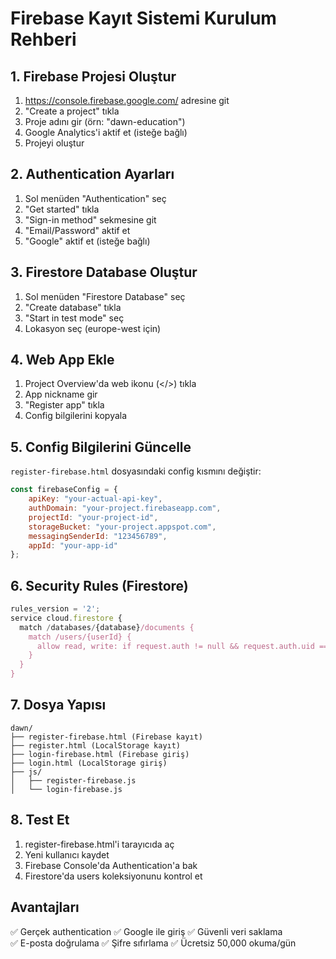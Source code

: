# Firebase Kayıt Sistemi Kurulum Rehberi

## 1. Firebase Projesi Oluştur

1. https://console.firebase.google.com/ adresine git
2. "Create a project" tıkla
3. Proje adını gir (örn: "dawn-education")
4. Google Analytics'i aktif et (isteğe bağlı)
5. Projeyi oluştur

## 2. Authentication Ayarları

1. Sol menüden "Authentication" seç
2. "Get started" tıkla
3. "Sign-in method" sekmesine git
4. "Email/Password" aktif et
5. "Google" aktif et (isteğe bağlı)

## 3. Firestore Database Oluştur

1. Sol menüden "Firestore Database" seç
2. "Create database" tıkla
3. "Start in test mode" seç
4. Lokasyon seç (europe-west için)

## 4. Web App Ekle

1. Project Overview'da web ikonu (</>) tıkla
2. App nickname gir
3. "Register app" tıkla
4. Config bilgilerini kopyala

## 5. Config Bilgilerini Güncelle

`register-firebase.html` dosyasındaki config kısmını değiştir:

```javascript
const firebaseConfig = {
    apiKey: "your-actual-api-key",
    authDomain: "your-project.firebaseapp.com",
    projectId: "your-project-id",
    storageBucket: "your-project.appspot.com",
    messagingSenderId: "123456789",
    appId: "your-app-id"
};
```

## 6. Security Rules (Firestore)

```javascript
rules_version = '2';
service cloud.firestore {
  match /databases/{database}/documents {
    match /users/{userId} {
      allow read, write: if request.auth != null && request.auth.uid == userId;
    }
  }
}
```

## 7. Dosya Yapısı

```
dawn/
├── register-firebase.html (Firebase kayıt)
├── register.html (LocalStorage kayıt)
├── login-firebase.html (Firebase giriş)
├── login.html (LocalStorage giriş)
├── js/
│   ├── register-firebase.js
│   └── login-firebase.js
```

## 8. Test Et

1. register-firebase.html'i tarayıcıda aç
2. Yeni kullanıcı kaydet
3. Firebase Console'da Authentication'a bak
4. Firestore'da users koleksiyonunu kontrol et

## Avantajları

✅ Gerçek authentication
✅ Google ile giriş
✅ Güvenli veri saklama  
✅ E-posta doğrulama
✅ Şifre sıfırlama
✅ Ücretsiz 50,000 okuma/gün
